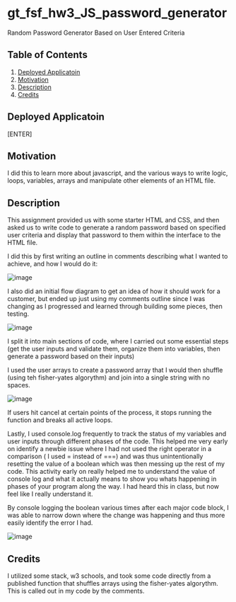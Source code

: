 # gt_fsf_hw3_JS_password_generator
Random Password Generator Based on User Entered Criteria

## Table of Contents

1.  [Deployed Applicatoin](#Deployed-Applicatoin)
2.  [Motivation](#Motivation)
3.  [Description](#Description)
4.  [Credits](#Credits)

## Deployed Applicatoin
[ENTER]

## Motivation
I did this to learn more about javascript, and the various ways to write logic, loops, variables, arrays and manipulate other elements of an HTML file.

## Description
This assignment provided us with some starter HTML and CSS, and then asked us to write code to generate a random password based on specified user criteria and display that password to them within the interface to the HTML file.

I did this by first writing an outline in comments describing what I wanted to achieve, and how I would do it:

![image](https://user-images.githubusercontent.com/72420733/103179851-12889a00-485e-11eb-85b0-503d8b739b16.png)

I also did an initial flow diagram to get an idea of how it should work for a customer, but ended up just using my comments outline since I was changing as I progressed and learned through building some pieces, then testing.

![image](https://user-images.githubusercontent.com/72420733/103179879-49f74680-485e-11eb-9c8d-a8ac9d36faf2.png)

I split it into main sections of code, where I carried out some essential steps (get the user inputs and validate them, organize them into variables, then generate a password based on their inputs)

I used the user arrays to create a password array that I would then shuffle (using teh fisher-yates algorythm) and join into a single string with no spaces. 

![image](https://user-images.githubusercontent.com/72420733/103179893-6bf0c900-485e-11eb-929b-3cfe055b6107.png)

If users hit cancel at certain points of the process, it stops running the function and breaks all active loops.

Lastly, I used console.log frequently to track the status of my variables and user inputs through different phases of the code. This helped me very early on identify a newbie issue where I had not used the right operator in a comparison ( I used = instead of ===) and was thus unintentionally resetting the value of a boolean which was then messing up the rest of my code. This activity early on really helped me to understand the value of console log and what it actually means to show you whats happening in phases of your program along the way. I had heard this in class, but now feel like I really understand it. 

By console logging the boolean various times after each major code block, I was able to narrow down where the change was happening and thus more easily identify the error I had. 

![image](https://user-images.githubusercontent.com/72420733/103179924-ace8dd80-485e-11eb-8a33-827ab70ec407.png)


## Credits
I utilized some stack, w3 schools, and took some code directly from a published function that shuffles arrays using the fisher-yates algorythm. This is called out in my code by the comments. 
